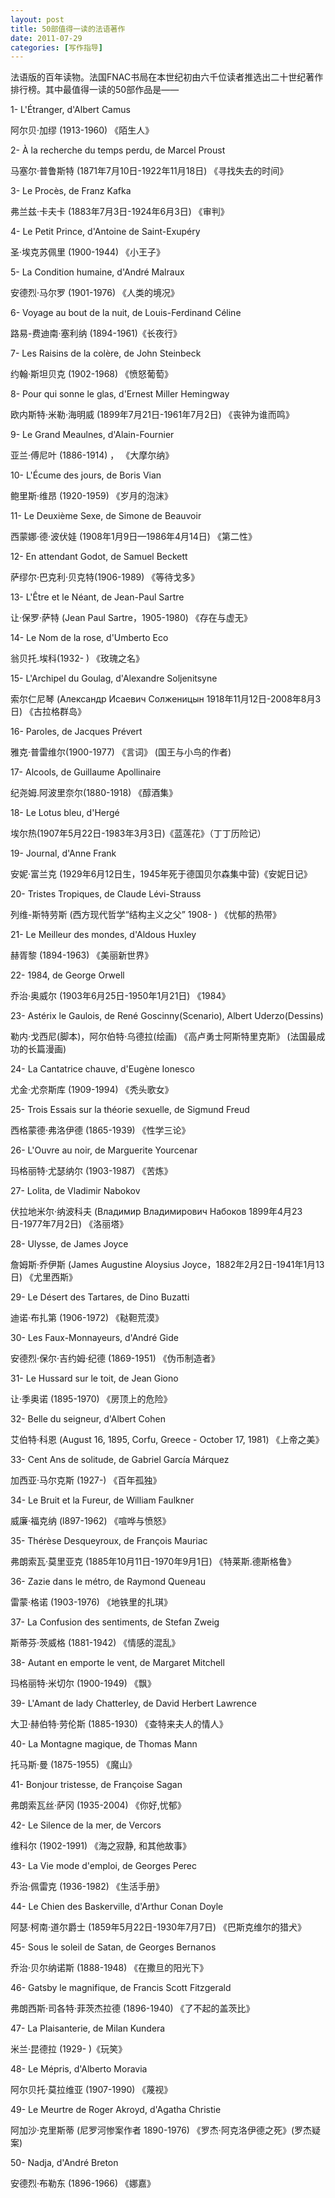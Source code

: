 ```yaml
---
layout: post
title: 50部值得一读的法语著作
date: 2011-07-29
categories: [写作指导]  
---
```


法语版的百年读物。法国FNAC书局在本世纪初由六千位读者推选出二十世纪著作排行榜。其中最值得一读的50部作品是——

1- L'Étranger, d'Albert Camus

阿尔贝·加缪 (1913-1960) 《陌生人》

2- À la recherche du temps perdu, de Marcel Proust

马塞尔·普鲁斯特 (1871年7月10日-1922年11月18日) 《寻找失去的时间》

3- Le Procès, de Franz Kafka

弗兰兹·卡夫卡 (1883年7月3日-1924年6月3日) 《审判》

4- Le Petit Prince, d'Antoine de Saint-Exupéry

圣·埃克苏佩里 (1900-1944) 《小王子》

5- La Condition humaine, d'André Malraux

安德烈·马尔罗 (1901-1976) 《人类的境况》

6- Voyage au bout de la nuit, de Louis-Ferdinand Céline

路易-费迪南·塞利纳 (1894-1961)《长夜行》

7- Les Raisins de la colère, de John Steinbeck

约翰·斯坦贝克 (1902-1968) 《愤怒葡萄》

8- Pour qui sonne le glas, d'Ernest Miller Hemingway

欧内斯特·米勒·海明威 (1899年7月21日-1961年7月2日) 《丧钟为谁而鸣》

9- Le Grand Meaulnes, d'Alain-Fournier

亚兰·傅尼叶 (1886-1914) ， 《大摩尔纳》

10- L'Écume des jours, de Boris Vian

鲍里斯·维昂 (1920-1959) 《岁月的泡沫》

11- Le Deuxième Sexe, de Simone de Beauvoir

西蒙娜·德·波伏娃 (1908年1月9日—1986年4月14日) 《第二性》

12- En attendant Godot, de Samuel Beckett

萨缪尔·巴克利·贝克特(1906-1989) 《等待戈多》

13- L'Être et le Néant, de Jean-Paul Sartre

让·保罗·萨特 (Jean Paul Sartre，1905-1980) 《存在与虚无》

14- Le Nom de la rose, d'Umberto Eco

翁贝托.埃科(1932- ) 《玫瑰之名》

15- L'Archipel du Goulag, d'Alexandre Soljenitsyne

索尔仁尼琴 (Александр Исаевич Солженицын 1918年11月12日-2008年8月3日) 《古拉格群岛》

16- Paroles, de Jacques Prévert

雅克·普雷维尔(1900-1977) 《言词》 (国王与小鸟的作者)

17- Alcools, de Guillaume Apollinaire

纪尧姆.阿波里奈尔(1880-1918) 《醇酒集》

18- Le Lotus bleu, d'Hergé

埃尔热(1907年5月22日-1983年3月3日)《蓝莲花》（丁丁历险记）

19- Journal, d'Anne Frank

安妮·富兰克 (1929年6月12日生，1945年死于德国贝尔森集中营)《安妮日记》

20- Tristes Tropiques, de Claude Lévi-Strauss

列维-斯特劳斯 (西方现代哲学“结构主义之父” 1908- ) 《忧郁的热带》

21- Le Meilleur des mondes, d'Aldous Huxley

赫胥黎 (1894-1963) 《美丽新世界》

22- 1984, de George Orwell

乔治·奥威尔 (1903年6月25日-1950年1月21日) 《1984》

23- Astérix le Gaulois, de René Goscinny(Scenario), Albert Uderzo(Dessins)

勒内·戈西尼(脚本)，阿尔伯特·乌德拉(绘画) 《高卢勇士阿斯特里克斯》 (法国最成功的长篇漫画)

24- La Cantatrice chauve, d'Eugène Ionesco

尤金·尤奈斯库 (1909-1994) 《秃头歌女》

25- Trois Essais sur la théorie sexuelle, de Sigmund Freud

西格蒙德·弗洛伊德 (1865-1939) 《性学三论》

26- L'Ouvre au noir, de Marguerite Yourcenar

玛格丽特·尤瑟纳尔 (1903-1987) 《苦炼》

27- Lolita, de Vladimir Nabokov

伏拉地米尔·纳波科夫 (Владимир Владимирович Набоков 1899年4月23日-1977年7月2日) 《洛丽塔》

28- Ulysse, de James Joyce

詹姆斯·乔伊斯 (James Augustine Aloysius Joyce，1882年2月2日-1941年1月13日) 《尤里西斯》

29- Le Désert des Tartares, de Dino Buzatti

迪诺·布扎第 (1906-1972) 《鞑靼荒漠》

30- Les Faux-Monnayeurs, d'André Gide

安德烈·保尔·吉约姆·纪德 (1869-1951) 《伪币制造者》

31- Le Hussard sur le toit, de Jean Giono

让·季奥诺 (1895-1970) 《房顶上的危险》

32- Belle du seigneur, d'Albert Cohen

艾伯特·科恩 (August 16, 1895, Corfu, Greece - October 17, 1981) 《上帝之美》

33- Cent Ans de solitude, de Gabriel García Márquez

加西亚·马尔克斯 (1927-) 《百年孤独》

34- Le Bruit et la Fureur, de William Faulkner

威廉·福克纳 (l897-1962) 《喧哗与愤怒》

35- Thérèse Desqueyroux, de François Mauriac

弗朗索瓦·莫里亚克 (1885年10月11日-1970年9月1日) 《特莱斯.德斯格鲁》

36- Zazie dans le métro, de Raymond Queneau

雷蒙·格诺 (1903-1976) 《地铁里的扎琪》

37- La Confusion des sentiments, de Stefan Zweig

斯蒂芬·茨威格 (1881-1942) 《情感的混乱》

38- Autant en emporte le vent, de Margaret Mitchell

玛格丽特·米切尔 (1900-1949) 《飘》

39- L'Amant de lady Chatterley, de David Herbert Lawrence

大卫·赫伯特·劳伦斯 (1885-1930) 《查特来夫人的情人》

40- La Montagne magique, de Thomas Mann

托马斯·曼 (1875-1955) 《魔山》

41- Bonjour tristesse, de Françoise Sagan

弗朗索瓦丝·萨冈 (1935-2004) 《你好,忧郁》

42- Le Silence de la mer, de Vercors

维科尔 (1902-1991) 《海之寂静, 和其他故事》

43- La Vie mode d'emploi, de Georges Perec

乔治·佩雷克 (1936-1982) 《生活手册》

44- Le Chien des Baskerville, d'Arthur Conan Doyle

阿瑟·柯南·道尔爵士 (1859年5月22日-1930年7月7日) 《巴斯克维尔的猎犬》

45- Sous le soleil de Satan, de Georges Bernanos

乔治·贝尔纳诺斯 (1888-1948) 《在撒旦的阳光下》

46- Gatsby le magnifique, de Francis Scott Fitzgerald

弗朗西斯·司各特·菲茨杰拉德 (1896-1940) 《了不起的盖茨比》

47- La Plaisanterie, de Milan Kundera

米兰·昆德拉 (1929- )《玩笑》

48- Le Mépris, d'Alberto Moravia

阿尔贝托·莫拉维亚 (1907-1990) 《蔑视》

49- Le Meurtre de Roger Akroyd, d'Agatha Christie

阿加沙·克里斯蒂 (尼罗河惨案作者 1890-1976) 《罗杰·阿克洛伊德之死》(罗杰疑案)

50- Nadja, d'André Breton

安德烈·布勒东 (1896-1966) 《娜嘉》
